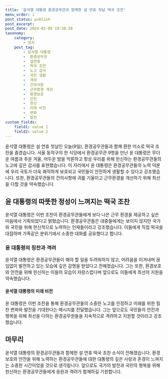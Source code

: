 ```yaml
---
title: '윤석열 대통령 환경공무관과 함께한 설 연휴 첫날 떡국 조찬'
menu_order: 1
post_status: publish
post_excerpt: 
post_date: 2024-02-09 19:38:20
taxonomy:
    category:
        - 정치
    post_tag:
        - 윤석열 대통령
        -  환경공무관
        -  설연휴
        -  떡국 조찬
        -  노고 감사
        -  국민 생활
        -  격려
        -  건의사항
        -  근무환경 개선
        -  환경보호
        -  안전
        -  헌신
        -  미래 비전
        -  변화
        -  발전
custom_fields:
    field1: value 1
    field2: value 2
---
```


윤석열 대통령은 설 연휴 첫날인 오늘(9일), 환경공무관들과 함께 환한 미소로 떡국 조찬을 즐겼습니다. 서울 동작구의 한 식당에서 환경공무관 9명을 만난 윤 대통령은 무더운 여름과 추운 겨울, 어두운 밤을 막론하고 항상 우리를 위해 헌신하는 환경공무관들의 노고에 깊은 감사를 표현했습니다. 이 자리에서 윤 대통령은 환경공무관들의 노력 덕분에 우리 국토가 더욱 쾌적하게 보호되고 국민들이 안전하게 생활할 수 있다고 강조했습니다. 또한, 환경공무관들의 건의사항에 귀를 기울이고 근무환경을 개선하기 위해 최선을 다할 것을 약속했습니다.
## 윤 대통령의 따뜻한 정성이 느껴지는 떡국 조찬
윤석열 대통령은 이번 조찬이 환경공무관들에게 보다 나은 근무 환경을 제공하고 싶은 마음에서 기획되었다고 밝혔습니다. 환경공무관들은 대중들에게는 보이지 않지만 국가와 국민을 위해 헌신적으로 노력하는 인재들이라고 강조했습니다. 이들에게 직접 떡국을 대접하며 가족같은 분위기에서 소중한 대화를 공유했다고 합니다.
### 윤 대통령의 칭찬과 격려
윤석열 대통령은 환경공무관들이 해야 할 일을 두려워하지 않고, 어려움을 이겨내며 끊임없이 발전하고 있는 모습에 깊은 감명을 받았다고 전해졌습니다. 그는 또한, 환경보호와 안전을 위해 헌신하는 이들의 모습이 자랑스럽다며 앞으로도 이들에게 최선의 지원을 약속했습니다.
#### 윤석열 대통령의 미래 비전
윤 대통령은 이번 조찬을 통해 환경공무관들의 소중한 노고를 인정하고 미래를 위한 힘찬 변화와 발전을 기대한다는 메시지를 전달했습니다. 그는 앞으로도 국민들의 안전과 행복을 위해 최선을 다하는 환경공무원들을 지속적으로 격려하고 지원할 것이라고 강조했습니다.
## 마무리
윤석열 대통령의 환경공무관들과 함께한 설 연휴 떡국 조찬 소식이 전해졌습니다. 환경보호와 안전을 위해 노력하는 환경공무관들에 대한 대통령의 깊은 사랑과 존경이 느껴지는 소중한 시간이었을 것으로 생각됩니다. 앞으로도 국가의 발전과 국민의 행복을 위해 헌신하는 환경공무관들에게 응원과 격려가 함께하길 기원합니다.
